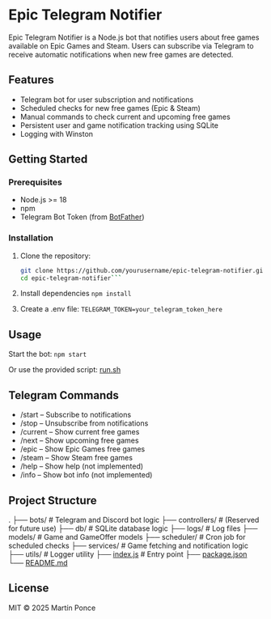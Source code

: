 # Epic Telegram Notifier

Epic Telegram Notifier is a Node.js bot that notifies users about free games available on Epic Games and Steam. Users can subscribe via Telegram to receive automatic notifications when new free games are detected.

## Features

- Telegram bot for user subscription and notifications
- Scheduled checks for new free games (Epic & Steam)
- Manual commands to check current and upcoming free games
- Persistent user and game notification tracking using SQLite
- Logging with Winston

## Getting Started

### Prerequisites

- Node.js >= 18
- npm
- Telegram Bot Token (from [BotFather](https://core.telegram.org/bots#botfather))

### Installation

1. Clone the repository:
   ```sh
   git clone https://github.com/yourusername/epic-telegram-notifier.git
   cd epic-telegram-notifier```
   
2. Install dependencies
`npm install`

3. Create a .env file:
`TELEGRAM_TOKEN=your_telegram_token_here`

## Usage
Start the bot:
`npm start`

Or use the provided script:
[run.sh](http://_vscodecontentref_/0)

## Telegram Commands
- /start – Subscribe to notifications
- /stop – Unsubscribe from notifications
- /current – Show current free games
- /next – Show upcoming free games
- /epic – Show Epic Games free games
- /steam – Show Steam free games
- /help – Show help (not implemented)
- /info – Show bot info (not implemented)

## Project Structure

.
├── bots/              # Telegram and Discord bot logic
├── controllers/       # (Reserved for future use)
├── db/                # SQLite database logic
├── logs/              # Log files
├── models/            # Game and GameOffer models
├── scheduler/         # Cron job for scheduled checks
├── services/          # Game fetching and notification logic
├── utils/             # Logger utility
├── [index.js](http://_vscodecontentref_/1)           # Entry point
├── [package.json](http://_vscodecontentref_/2)
└── [README.md](http://_vscodecontentref_/3)

## License
MIT © 2025 Martín Ponce